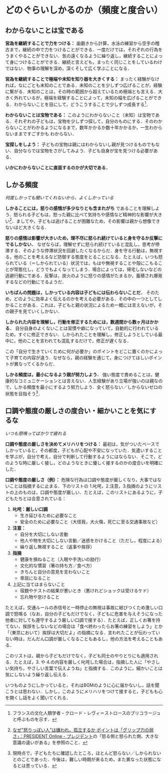 <!-- Title: どのぐらいしかるのか（頻度と度合い） - 子どものしかりかた (4/7)  
Date: December 06, 2017  
Chapter: 4  
Author: @motohasi    -->

# どのぐらいしかるのか（頻度と度合い）
## わからないことは宝である
<!-- 継続することで力をつけ，極端を通じて器を大きくし，その中で失敗して学ぶことができる． -->

**営為を継続することで力をつける：**
歯磨きから計算，水泳の練習から空手の稽古まで，継続の中で力をつけることができる．一度だけでは，それぞれの行為をうまくやることができない．気の遠くなるように繰り返し，継続することによって身につけることができる．継続と言えども，まったく同じことをしているわけではない．物事の理解を深め，深くそして広く学ぶことになる．

**営為を継続することで極端や未知を知り器を大きくする：**
まったく経験がなければ，なにごとも未知のことである．未知のことを少しずつ広げることが，経験に繋がる．未知のことは，その時の範囲から超えているため極端とも言える．大きく外れているが，極端を経験することによって，未知の幅を広げることができる．わからないことを目にして，どうこうすることで少しずつ成長する[^bricolage]．

[^bricolage]: フランスの文化人類学者・クロード・レヴィ＝ストロースのブリコラージュと呼ぶものを示す．

**わからないことは宝物である：**
このようにわからないこと（未知）は宝物である．それぞれの子どもは，宝物を少しずつ探して，自分のものにする．そのわからないことがわかるようになるまで，数年かかるか数十年かかるか，一生わからないままですごすかも わからない．

**宝探しをしよう：**
子どもの宝物は親にはわからないし親が見つけるものでもない．自分ならでは宝物をさがしてみよう．子ども自身が宝を見つける必要がある．

**いかにわからないことに直面するのかが大切である．**

## しかる頻度
*何度しかっても聞いてくれないから，よくしかっている*

**しかることには，怒りの感情が多少なりとも含まれがち** であることを理解しよう．怒られる子どもは，怒った親に比べて気持ちや感情など精神的な影響が大きい[^anger]．ましてや，子どもは逃げることが困難なため，その影響は親から想像できないほど大きくなる．

[^anger]:[なぜ"怒りっぽい人"は嫌われ、孤立するか ポイントは「グリップ力の弱さ」：PRESIDENT Online - プレジデント](http://president.jp/articles/-/23212)の「怒る側と怒られた側、大きな意識の違いがある」を参照のこと．


**怒りの感情は影響が大きいため，理不尽に怒られ続けていると身を守るか反撃にでるしかない．**
なぜならば，理解せずに怒られ続けていると混乱し，思考が停滞する．そのような停滞状況を回避したくなるからだ．身を守る行動は，無視する，他のことを考えるなど防御する態度をとることになる．たとえば，いつも怒られている（＝しかられている）状況では，もはや無視することや殻にこもることが常態化し，どうでもよくなってしまう．場合によっては，帰宅しないなどの逃避行動にである．反撃は，炭火のように怒りの感情がたまるか，蓄積され爆発するなどの行動にでるようだ．

**いちばんの問題は，しかっている内容は子どもには伝わらないことだ．**
そのため，どのように効率よく伝えるのかを考える必要がある．その中の一つとしてしかることがある．これは，子どもと親の状況によるため一概には言えないが，その親子を見ていくしかない．

**しかられた内容を理解し，行動を修正するためには，数週間から数ヶ月はかかる．**
自分自身のよくないことは習慣や癖になっていて，自動的に行われているため，すぐに修正できない．しかられたことを理解し，修正しようとしている最中に，他のことを言われても混乱するだけで，修正が遅くなる．

この「自分で生きていくために何が必要か」のポイントをどこに置くのかによって子育ての内容が違う．なぜなら，親の経験を通じて，身につけてほしいポイントが異なってくるからだ．

**しかる頻度は，最小になるよう親が努力しよう．**
強い態度で責めることは，健康的なコミュニケーションとは言えない．人生経験があり立場が強いのは親なので，しかる頻度を最小にするよう努力しよう．全く怒らない／しからないゼロの状態を目指そう[^frequency]．

[^frequency]: 現時点で，子どもたちに確認したところ，ほとんど怒らない／しかられないとのことであった．今後は，難しい時期が来るため，また異なった状態になるとは思っている．



## 口調や態度の厳しさの度合い・細かいことを気にするな
*いつも怒鳴ってばかりで疲れる*

**口調や態度の厳しさを決めてメリハリをつける：**
最初は，気がついたベースでしかっていると，その都度，子どもが心配や不安になっていた．気遣いすることを学ぶが，自分で考え，自分で判断して行動するようにはならない．そこで，どのような時に厳しく接し，どのようなときに優しく接するのかの度合いを明確にした．

**口調や態度の厳しさ（例）：**
危険な行為は口調や態度が厳しくなり，大事ではないことは指摘するに止まる．下のリストの 1.叱咤，2.注意，3.指摘のようにリストの上のものは，口調や態度が厳しい．たとえば，このリストにあるように，子どもたちとは合意されている：

1. **叱咤：厳しい口調**
	- 生き延びるために必要なこと
	- 安全のために必要なこと（大怪我，大火傷，死亡に至る交通事故など）
2. **注意：**
	- 自分を大切にしない言動
	- 他人や物を大切にしない言動／迷惑をかけること（ただし，程度による）
	- 繰り返し無視すること（返事や挨拶）
3. **指摘**
	- 健康を損ねること（入眠や手洗いの励行）
	- 文化的な慣習（箸の持ち方／食べ方）
	- きちんと自分の意見を言わないこと
	- 卑屈になること
4. 上記に当てはまらないこと
	- 宿題やテストの結果が悪いとき（悪けれどショックは受けるケド）
	- 忘れ物や怠けること

たとえば，交通ルールの赤信号と一時停止の無視は事故に結びつくため激しい口調で怒鳴る（なお，自分の子どもだけでなく，子どもに危害を与えそうになった他者に対しても遵守するよう厳しい口調で接する）．たとえば，正しくお箸を持てない，挨拶をしないなどの場合は「食べ終わったらお箸の練習をしよう」とか「（東京において）挨拶は大切だよ」の指摘になる．言われたことが伝わっていない時は，だんだん口調が厳しくなることもあるし，他の方法を考えることもある．

このリストは，親から子どもだけでなく，子ども同士のやりとりにも適用される．たとえば，3. や 4.の内容を厳しく叱咤した場合は，指摘した人に「やさしい気持ち，やさしい言葉で伝えようね」と指摘する．このように，細かいことは気にしないよう繰り返し伝える．

いつものようにしかっていると，それはBGMのように心に届かないし，話を聞こうとは思わない．しかし，このようにメリハリをつけて接すると，子どもも心を開くし話をよく聞いてくれる．


<!-- ![20110326145438.jpg](20110326145438.jpg) -->
<!-- [f:id:masanari:20110326145438j:plain]


**次の記事は [子どもが自分で行動するために判断基準を作ろう - 子どものしかりかた (5/7)](http://motohasi.hatenablog.com/entry/2017/12/14/171005)だよ．**


// # 記事一覧

1. [はじめに - 子どものしかりかた (1/7)](http://motohasi.hatenablog.com/entry/2017/12/26/044424)
2. [子育てとしかることと怒ること（定義） - 子どものしかりかた (2/7)](http://motohasi.hatenablog.com/entry/2017/12/26/044657)
3. [子どもは しかって強く育てるのか，ほめて伸ばすのか，子育ての心がけ（欺瞞と正直） - 子どものしかりかた (3/7)](http://motohasi.hatenablog.com/entry/2017/12/10/231241)
4. [どのぐらいしかるのか（頻度と度合い） - 子どものしかりかた (4/7)](http://motohasi.hatenablog.com/entry/2017/12/26/050125)
5. [子どもが自分で行動するために判断基準を作ろう - 子どものしかりかた (5/7)](http://motohasi.hatenablog.com/entry/2017/12/14/171005)
6. [なぜしかるのか，どのようにしかるのか - 子どものしかりかた (6/7)](http://motohasi.hatenablog.com/entry/2017/12/26/051025)
7. [おわりに - 子どものしかりかた (7/7)](http://motohasi.hatenablog.com/entry/2017/12/26/051217)

読んでくださり，ありがとうございました．よろしければシェアや いいねをお願いします． -->
